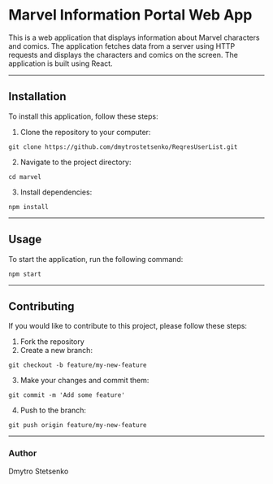 # Marvel Information Portal Web App
This is a web application that displays information about Marvel characters and comics. The application fetches data from a server using HTTP requests and displays the characters and comics on the screen. The application is built using React.

---
## Installation

To install this application, follow these steps:

1. Clone the repository to your computer:
```git
git clone https://github.com/dmytrostetsenko/ReqresUserList.git
```
2. Navigate to the project directory:
```node
cd marvel
```
3. Install dependencies:
```node
npm install
```

---
## Usage

To start the application, run the following command:

```node
npm start
```

---

## Contributing

If you would like to contribute to this project, please follow these steps:

1. Fork the repository
2. Create a new branch:
```git
git checkout -b feature/my-new-feature
```
3. Make your changes and commit them:
```git
git commit -m 'Add some feature'
```
4. Push to the branch:
```git
git push origin feature/my-new-feature
```

---
### Author
Dmytro Stetsenko
